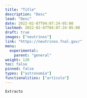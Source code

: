 ```yaml
---
title: "Title"
description: "Desc"
lead: "Desc"
date: 2022-02-07T04:07:24-05:00
lastmod: 2022-02-07T04:07:24-05:00
draft: true
images: ["neutrinos"]
link: "https://neutrinos.fnal.gov/"
menu:
  experimental:
    parent: "general"
weight: 120
toc: false
pinned: false
types: ["astronomía"]
functionalities: ["artículo"]
---
```


```text
Extracto
```
